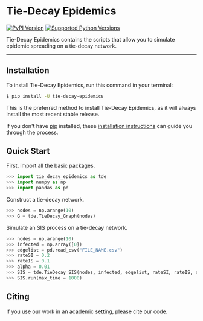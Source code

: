 # Tie-Decay Epidemics

[![PyPI Version](https://img.shields.io/pypi/v/tie-decay-epidemics.svg)](https://pypi.org/project/tie-decay-epidemics/)
[![Supported Python Versions](https://img.shields.io/pypi/pyversions/tie-decay-epidemics.svg)](https://pypi.org/project/tie-decay-epidemics/)

Tie-Decay Epidemics contains the scripts that allow you to simulate epidemic spreading on a tie-decay network.

---

## Installation

To install Tie-Decay Epidemics, run this command in your terminal:

```bash
$ pip install -U tie-decay-epidemics
```

This is the preferred method to install Tie-Decay Epidemics, as it will always install the most recent stable release.

If you don't have [pip](https://pip.pypa.io) installed, these [installation instructions](http://docs.python-guide.org/en/latest/starting/installation/) can guide
you through the process.

## Quick Start
First, import all the basic packages.
```python
>>> import tie_decay_epidemics as tde
>>> import numpy as np
>>> import pandas as pd
```

Construct a tie-decay network.
```python
>>> nodes = np.arange(10)
>>> G = tde.TieDecay_Graph(nodes)
```

Simulate an SIS process on a tie-decay network.
```python
>>> nodes = np.arange(10)
>>> infected = np.array([0])
>>> edgelist = pd.read_csv("FILE_NAME.csv")
>>> rateSI = 0.2
>>> rateIS = 0.1 
>>> alpha = 0.01
>>> SIS = tde.TieDecay_SIS(nodes, infected, edgelist, rateSI, rateIS, alpha)
>>> SIS.run(max_time = 1000)
```

## Citing
If you use our work in an academic setting, please cite our code.
